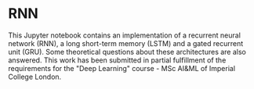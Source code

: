 # RNN
This Jupyter notebook contains an implementation of a recurrent neural network (RNN), a long short-term memory (LSTM) and a gated recurrent unit (GRU). Some theoretical questions about these architectures are also answered.
This work has been submitted in partial fulfillment of the requirements for the "Deep Learning" course - MSc AI&ML of Imperial College London.
